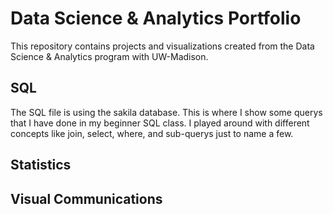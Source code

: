 # Data Science & Analytics Portfolio
This repository contains projects and visualizations created from the Data Science & Analytics program with UW-Madison.

## SQL
The SQL file is using the sakila database. This is where I show some querys that I have done in my beginner SQL class. I played around with different concepts like join, select, where, and sub-querys just to name a few.
## Statistics

## Visual Communications
